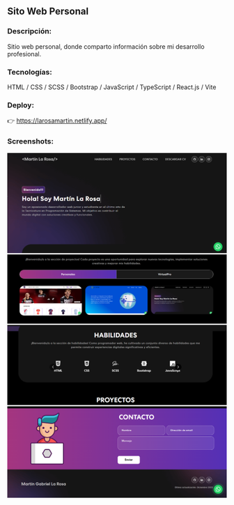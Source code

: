 ## Sito Web Personal 

### Descripción:

Sitio web personal, donde comparto información sobre mi desarrollo profesional.

### Tecnologías:

HTML / CSS / SCSS / Bootstrap / JavaScript / TypeScript / React.js / Vite

### Deploy:

👉 https://larosamartin.netlify.app/

### Screenshots:

![alt text](https://github.com/MartinLaRosa27/Sitio-Web-Personal/blob/main/resources/screenshot1.png?raw=true)
![alt text](https://github.com/MartinLaRosa27/Sitio-Web-Personal/blob/main/resources/screenshot2.png?raw=true)
![alt text](https://github.com/MartinLaRosa27/Sitio-Web-Personal/blob/main/resources/screenshot3.png?raw=true)
![alt text](https://github.com/MartinLaRosa27/Sitio-Web-Personal/blob/main/resources/screenshot4.png?raw=true)
